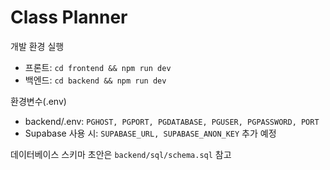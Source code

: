 # Class Planner

개발 환경 실행
- 프론트: `cd frontend && npm run dev`
- 백엔드: `cd backend && npm run dev`

환경변수(.env)
- backend/.env: `PGHOST, PGPORT, PGDATABASE, PGUSER, PGPASSWORD, PORT`
- Supabase 사용 시: `SUPABASE_URL, SUPABASE_ANON_KEY` 추가 예정

데이터베이스 스키마 초안은 `backend/sql/schema.sql` 참고
